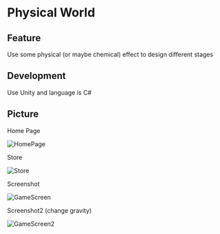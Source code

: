 # Physical World

## Feature
Use some physical (or maybe chemical) effect to design different stages

## Development
Use Unity and language is C#

## Picture
Home Page

![HomePage](https://c1.staticflickr.com/5/4264/34722202184_29657c2e3d_z.jpg)

Store

![Store](https://c1.staticflickr.com/5/4206/34722201434_4b75ffaaa4_z.jpg)

Screenshot

![GameScreen](https://c1.staticflickr.com/5/4234/35433075721_5ab69037c4_z.jpg)

Screenshot2 (change gravity)

![GameScreen2](https://c1.staticflickr.com/5/4206/34722200844_d2a73cd7b0_z.jpg)
